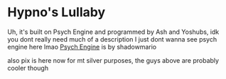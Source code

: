 # Hypno's Lullaby

Uh, it's built on Psych Engine and programmed by Ash and Yoshubs, idk you dont really need much of a description I just dont wanna see psych engine here lmao
[Psych Engine](https://github.com/ShadowMario/FNF-PsychEngine) is by shadowmario 

also pix is here now for mt silver purposes, the guys above are probably cooler though